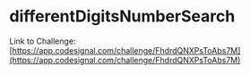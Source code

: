 # differentDigitsNumberSearch

Link to Challenge: [https://app.codesignal.com/challenge/FhdrdQNXPsToAbs7M](https://app.codesignal.com/challenge/FhdrdQNXPsToAbs7M)